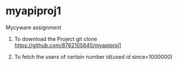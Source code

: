 # myapiproj1
Mycyware assignment
1. To download the Project
git clone https://github.com/8762105645/myapiproj1

2. To fetch the users of certain number id(used id since=1000000)
